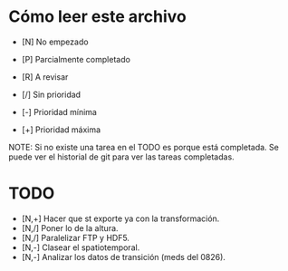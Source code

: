 # Cómo leer este archivo

- [N] No empezado
- [P] Parcialmente completado
- [R] A revisar

- [/] Sin prioridad
- [-] Prioridad mínima
- [+] Prioridad máxima

NOTE: Si no existe una tarea en el TODO es porque está completada. Se puede ver el historial de git para ver las tareas completadas.

# TODO

- [N,+] Hacer que st exporte ya con la transformación.
- [N,/] Poner lo de la altura.
- [N,/] Paralelizar FTP y HDF5.
- [N,-] Clasear el spatiotemporal.
- [N,-] Analizar los datos de transición (meds del 0826).

